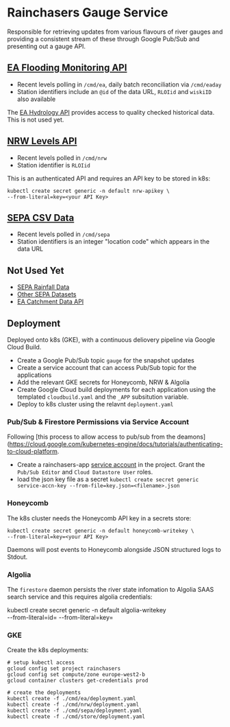 # Rainchasers Gauge Service

Responsible for retrieving updates from various flavours of river gauges and providing a consistent stream of these through Google Pub/Sub and presenting out a gauge API.

## [EA Flooding Monitoring API](http://environment.data.gov.uk/flood-monitoring/doc/reference)

- Recent levels polling in `/cmd/ea`, daily batch reconciliation via `/cmd/eaday`
- Station identifiers include an `@id` of the data URL, `RLOIid` and `wiskiID` also available

The [EA Hydrology API](https://environment.data.gov.uk/hydrology/doc/reference) provides access to quality checked historical data. This is not used yet.

## [NRW Levels API](https://api-portal.naturalresources.wales/docs/services/577521aed81b570928363e10/operations/577521e0d81b570928363e11)

- Recent levels polled in `/cmd/nrw`
- Station identifier is `RLOIid`

This is an authenticated API and requires an API key to be stored in k8s:

    kubectl create secret generic -n default nrw-apikey \
    --from-literal=key=<your API Key>

## [SEPA CSV Data](http://apps.sepa.org.uk/waterlevels/)

- Recent levels polled in `/cmd/sepa`
- Station identifiers is an integer "location code" which appears in the data URL

## Not Used Yet

- [SEPA Rainfall Data](https://www2.sepa.org.uk/rainfall/)
- [Other SEPA Datasets](https://www.sepa.org.uk/environment/environmental-data/)
- [EA Catchment Data API](https://environment.data.gov.uk/catchment-planning/ui/reference)

## Deployment

Deployed onto k8s (GKE), with a continuous deliovery pipeline via Google Cloud Build.

- Create a Google Pub/Sub topic `gauge` for the snapshot updates
- Create a service account that can access Pub/Sub topic for the applications
- Add the relevant GKE secrets for Honeycomb, NRW & Algolia
- Create Google Cloud build deployments for each application using the templated `cloudbuild.yaml` and the `_APP` subsitution variable.
- Deploy to k8s cluster using the relavnt `deployment.yaml`

### Pub/Sub & Firestore Permissions via Service Account

Following [this process to allow access to pub/sub from the deamons](https://cloud.google.com/kubernetes-engine/docs/tutorials/authenticating-to-cloud-platform.

- Create a rainchasers-app [service account](https://console.cloud.google.com/iam-admin/serviceaccounts) in the project. Grant the `Pub/Sub Editor` and `Cloud Datastore User` roles.
- load the json key file as a secret `kubectl create secret generic service-accn-key --from-file=key.json=<filename>.json`

### Honeycomb

The k8s cluster needs the Honeycomb API key in a secrets store:

    kubectl create secret generic -n default honeycomb-writekey \
    --from-literal=key=<your API Key>

Daemons will post events to Honeycomb alongside JSON structured logs to Stdout.

### Algolia

The `firestore` daemon persists the river state infomation to Algolia SAAS search service
and this requires algolia credentials:

kubectl create secret generic -n default algolia-writekey \
 --from-literal=id=<app ID> --from-literal=key=<admin API key>

### GKE

Create the k8s deployments:

    # setup kubectl access
    gcloud config set project rainchasers
    gcloud config set compute/zone europe-west2-b
    gcloud container clusters get-credentials prod

    # create the deployments
    kubectl create -f ./cmd/ea/deployment.yaml
    kubectl create -f ./cmd/nrw/deployment.yaml
    kubectl create -f ./cmd/sepa/deployment.yaml
    kubectl create -f ./cmd/store/deployment.yaml
